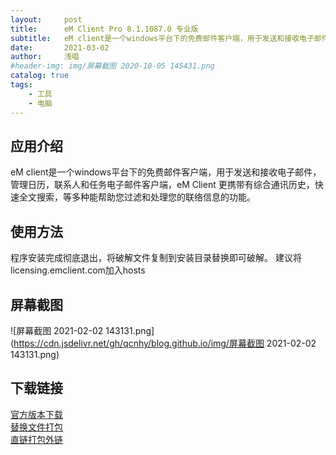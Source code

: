 ```yaml
---
layout:     post
title:      eM Client Pro 8.1.1087.0 专业版
subtitle:   eM client是一个windows平台下的免费邮件客户端，用于发送和接收电子邮件，管理日历，联系人和任务电子邮件客户端。
date:       2021-03-02
author:     浅唱
#header-img: img/屏幕截图 2020-10-05 145431.png
catalog: true
tags:
    - 工具
    - 电脑
---
```



## 应用介绍
eM client是一个windows平台下的免费邮件客户端，用于发送和接收电子邮件，管理日历，联系人和任务电子邮件客户端，eM Client 更携带有综合通讯历史，快速全文搜索，等多种能帮助您过滤和处理您的联络信息的功能。

## 使用方法
程序安装完成彻底退出，将破解文件复制到安装目录替换即可破解。
建议将licensing.emclient.com加入hosts

## 屏幕截图
![屏幕截图 2021-02-02 143131.png](https://cdn.jsdelivr.net/gh/qcnhy/blog.github.io/img/屏幕截图 2021-02-02 143131.png)

## 下载链接
[官方版本下载](https://www.emclient.com/dist/v8.1.1087/setup.msi)  
[替换文件打包](https://wwx.lanzoui.com/ibyXxmdb25i)  
[直链打包外链](http://down.weidown.com/202102/eMClient_8.1.1087.0_Crack.7z)  

